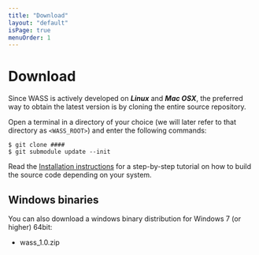```yaml
---
title: "Download"
layout: "default"
isPage: true
menuOrder: 1
---
```


# Download

Since WASS is actively developed on ***Linux*** and ***Mac OSX***, the
preferred way to obtain the latest version is by cloning the entire source
repository.

Open a terminal in a directory of your choice (we will later refer to that
directory as ```<WASS_ROOT>```) and enter the following commands:

```
$ git clone ####
$ git submodule update --init
```

Read the [Installation instructions](documentation/install.html) for a step-by-step tutorial
on how to build the source code depending on your system.


## Windows binaries

You can also download a windows binary distribution for Windows 7 (or higher) 64bit:

- wass_1.0.zip


